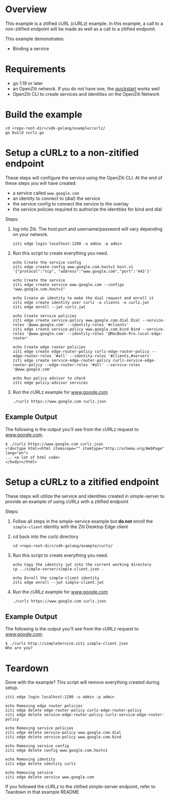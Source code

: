# Overview
This example is a zitified cURL (cURLz) example. In this example, a call to a non-zitified endpoint will be made as well
as a call to a zitified endpoint.

This example demonstrates:
* Binding a service

# Requirements
* go 1.19 or later
* an OpenZiti network. If you do not have one, the [quickstart](https://openziti.github.io/ziti/quickstarts/quickstart-overview.html) works well
* OpenZiti CLI to create services and identities on the OpenZiti Network

# Build the example
```
cd <repo-root-dir>/sdk-golang/example/curlz/
go build curlz.go
```

# Setup a cURLz to a non-zitified endpoint
These steps will configure the service using the OpenZiti CLI. At the end of these steps you will have created:
* a service called `www.google.com`
* an identity to connect to (dial) the service
* the service config to connect the service to the overlay
* the service policies required to authorize the identities for bind and dial

Steps:
1. log into Ziti. The host:port and username/password will vary depending on your network.

       ziti edge login localhost:1280 -u admin -p admin
1. Run this script to create everything you need.

       echo Create the service config
       ziti edge create config www.google.com.hostv1 host.v1 '{"protocol":"tcp", "address":"www.google.com","port":'443'}'

       echo Create the service
       ziti edge create service www.google.com --configs "www.google.com.hostv1"
       
       echo Create an identity to make the dial request and enroll it
       ziti edge create identity user curlz -a clients -o curlz.jwt
       ziti edge enroll --jwt curlz.jwt
       
       echo Create service policies
       ziti edge create service-policy www.google.com.dial Dial --service-roles '@www.google.com' --identity-roles '#clients'
       ziti edge create service-policy www.google.com.bind Bind --service-roles '@www.google.com' --identity-roles '@MacBook-Pro.local-edge-router'
       
       echo Create edge router policies
       ziti edge create edge-router-policy curlz-edge-router-policy --edge-router-roles '#all' --identity-roles '#clients,#servers'
       ziti edge create service-edge-router-policy curlz-service-edge-router-policy --edge-router-roles '#all' --service-roles '@www.google.com'
       
       echo Run policy advisor to check
       ziti edge policy-advisor services
1. Run the cURLz example for www.google.com

       ./curlz https://www.google.com curlz.json

## Example Output
The following is the output you'll see from the cURLz request to www.google.com.
```
$ ./curlz https://www.google.com curlz.json
<!doctype html><html itemscope="" itemtype="http://schema.org/WebPage" lang="en">
... <a lot of html code>
</body></html>
```

# Setup a cURLz to a zitified endpoint
These steps will utilize the service and identities created in simple-server to provide an example of using cURLz with a zitified endpoint

Steps:
1. Follow all steps in the simple-service example but **do not** enroll the `simple-client` identity with the Ziti Desktop Edge client
1. cd back into the curlz directory

       cd <repo-root-dir>/sdk-golang/example/curlz/
1. Run this script to create everything you need.

       echo Copy the identity jwt into the current working directory
       cp ../simple-server/simple-client.json .

       echo Enroll the simple-client identity
       ziti edge enroll --jwt simple-client.jwt

1. Run the cURLz example for www.google.com

       ./curlz https://www.google.com curlz.json

## Example Output
The following is the output you'll see from the cURLz request to www.google.com.
```
$ ./curlz http://simpleService.ziti simple-client.json
Who are you?
```

# Teardown
Done with the example? This script will remove everything created during setup.
```
ziti edge login localhost:1280 -u admin -p admin

echo Removing edge router policies
ziti edge delete edge-router-policy curlz-edge-router-policy
ziti edge delete service-edge-router-policy curlz-service-edge-router-policy

echo Removing service policies
ziti edge delete service-policy www.google.com.dial
ziti edge delete service-policy www.google.com.bind

echo Removing service config
ziti edge delete config www.google.com.hostv1

echo Removing identity
ziti edge delete identity curlz

echo Removing service
ziti edge delete service www.google.com
```
If you followed the cURLz to the zitified simple-server endpoint, refer to Teardown in that example README

